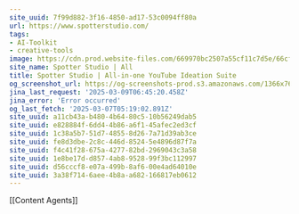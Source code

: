 ```yaml
---
site_uuid: 7f99d882-3f16-4850-ad17-53c0094ff80a
url: https://www.spotterstudio.com/
tags:
- AI-Toolkit
- creative-tools
image: https://cdn.prod.website-files.com/669970bc2507a55cf11c7d5e/66cf98288874e4463ad16e65_spotter-studio-img.png
site_name: Spotter Studio | All
title: Spotter Studio | All-in-one YouTube Ideation Suite
og_screenshot_url: https://og-screenshots-prod.s3.amazonaws.com/1366x768/80/false/e2b5f9e76d2b3da32ce84112d40beb0858f9089bebe6bc88ce9b7bbe1911f582.jpeg
jina_last_request: '2025-03-09T06:45:20.458Z'
jina_error: 'Error occurred'
og_last_fetch: '2025-03-07T05:19:02.891Z'
site_uuid: a11cb43a-b480-4b64-80c5-10b56249dab5
site_uuid: e828884f-6dd4-4b86-a6f1-45afec2ed3cf
site_uuid: 1c38a5b7-51d7-4855-8d26-7a71d39ab3ce
site_uuid: fe8d3dbe-2c8c-446d-8524-5e4896d87f7a
site_uuid: f4c41f28-675a-4277-82bd-2969043c3a58
site_uuid: 1e8be17d-d857-4ab8-9528-99f3bc112997
site_uuid: d56cccf8-e07a-499b-8af6-00e4ad64010e
site_uuid: 3a38f714-6aee-4b8a-a682-166817eb0612
---
```

[[Content Agents]]
